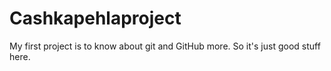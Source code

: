 # Cashkapehlaproject
My first project is to know about git and GitHub more. So it's just good stuff here.
